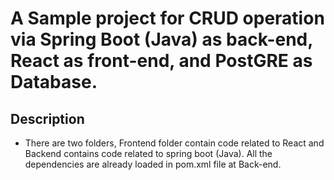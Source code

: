 # A Sample project for CRUD operation via Spring Boot (Java) as back-end, React as front-end, and PostGRE as Database. 

## Description
- There are two folders, Frontend folder contain code related to React and Backend contains code related to spring boot (Java). All the dependencies are already loaded in pom.xml file at Back-end. 
